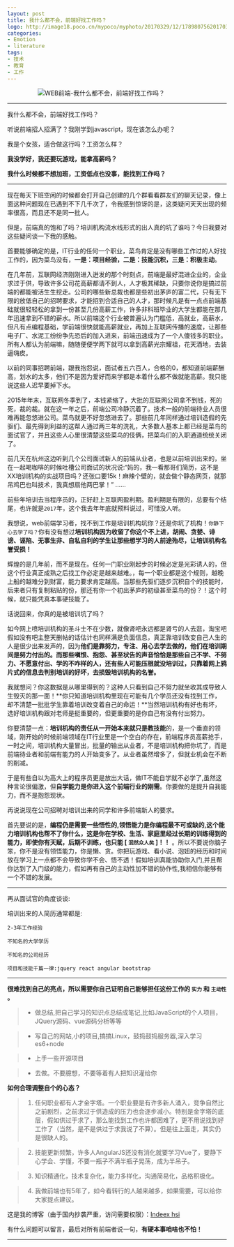 ```yaml
---
layout: post
title: 我什么都不会，前端好找工作吗？
logo: http://image18.poco.cn/mypoco/myphoto/20170329/12/17898075620170329120640032.png
categories:
- Emotion
- literature
tags:
- 技术
- 教育
- 工作
---
```




　　　　　![WEB前端-我什么都不会，前端好找工作吗？](http://image18.poco.cn/mypoco/myphoto/20170329/12/17898075620170329121503094.jpg)




--------------


我什么都不会，前端好找工作吗？



听说前端招人招满了？我刚学到javascript，现在该怎么办呢？



我是个女孩，适合做这行吗？工资怎么样？



**我没学好，我还要玩游戏，能拿高薪吗？**


**我什么时候都不想加班，工资低点也没事，能找到工作吗？**



-----------




现在每天下班空闲的时候都会打开自己创建的几个群看看群友们的聊天记录，像上面这种问题现在已遇到不下几千次了，令我感到惊讶的是，这类疑问天天出现的频率很高，而且还不是同一批人。



但是，前端真的饱和了吗？培训机构流水线形式的出人真的坑了谁吗？今日我要对这些疑问谈一下我的感触。



首要能够确定的是，IT行业的任何一个职业，菜鸟肯定是没有哪些工作过的人好找工作的，因为菜鸟没有，**一是：项目经验，二是：技能沉积，三是：积极主动**。



在几年前，互联网经济刚刚进入迸发的那个时刻点，前端是最好混进企业的，企业求过于供，导致许多公司花高薪都请不到人，人才极其稀缺，只要你说你是搞过前端的都能被活生生挖走。公司的哪些新总裁也都是些初出茅庐的富二代，只有无下限的放低自己的招聘要求，才能招到合适自己的人才，那时候凡是有一点点前端基础就很轻轻松的拿到一份甚至几份高薪工作，许多非科班毕业的大学生都能在那几年迅速拿到不错的薪水。所以前端这个行业被普遍认为门槛低，高就业，高薪水，但凡有点编程基础，学前端很快就能高薪就业，再加上互联网传播的速度，让那些电子厂、水泥工纷纷争先恐后的加入进来，前端迅速成为了一个人傻钱多的职业。所有人都认为前端嘛，随随便便学两下就可以拿到高薪光宗耀祖，花天酒地，去装逼嗨皮。




以前的同事招聘前端，跟我抱怨说，面试者五六百人，合格的0，都知道前端薪酬高，划水的太多，他们不是因为爱好而来学都是本着什么都不做就能高薪。我只能说这些人迟早要掉下水。



2015年年末，互联网冬季到了，本钱紧缩了，大批的互联网公司拿不到钱，死的死，裁的裁。就在这一年之后，前端公司冷静沉着了。技术一般的前端待业人员很难再能忽悠进公司。菜鸟就更不好忽悠进去了。那些前几年同样通过培训造假的先驱们、最先得到利益的这帮人通过两三年的洗礼，大多数人基本上都已经是菜鸟的面试官了，并且这些人心里很清楚这些菜鸟的伎俩，把菜鸟们的入职通道统统关闭了。




前几天在杭州这边听到几个公司面试新人的前端从业者，也是以前培训出来的，坐在一起喝咖啡的时候吐槽公司面试的状况说:“妈的，我一看那哥们简历，这不是XX培训机构的实战项目吗？还张口要15k！麻辣个壁的，就会做个静态网页，就那吊鸡巴也叫技术，我真想扇他两巴掌！” ......



前些年培训去当程序员的，正好赶上互联网盈利期。盈利期是有限的，总要有个结尾，也许就是``2017``年，这个我去年年底就预料说过，可惜没人听。



我想说，web前端学习者，找不到工作是培训机构坑你？还是你坑了机构！``你静下心去学了吗？``你有没有想过**培训机构因为收留了你这个不上进，胡闹、贪婪、诽谤、诬陷、无事生非、自私自利的学生让那些想学习的人前途殆尽，让培训机构名誉受损！**



辉煌的是几年前，而不是现在。任何一门职业刚起步的时候必定是光彩诱人的，但这个行业真正成熟之后找工作必定是越来越难。，每一个职业都是这个规则，越晚上船的越难分到财富，能力要求肯定越高。当那些先驱们逐步沉积自个的技能时，后来者只有复制粘贴的份，那还有你一个初出茅庐的初级甚至菜鸟的份？！这个时候，就只能凭真本事硬技能了。




话说回来，你真的是被培训坑了吗？



如今网上喷培训机构的圣斗士不在少数，就像肾吧永远都是肾亏的人去逛，淘宝吧假如没有吧主整天删帖的话估计也同样满是负面信息，真正靠培训改变自己人生的人是很少出来发声的，因为**他们是靠努力，专注、用心去学去做的，他们在培训期间是努力付出的。**而**那些嗔恨、抱怨、甚至状告的声音恰恰是那些自己不学、不努力、不愿意付出、学的不咋样的人，还有些人可能压根就没培训过，只靠着网上鸦片式的信息去判别培训的好坏，去损毁培训机构的名誉。**



我就想问？你这数据是从哪里得到的？这种人只看到自己不努力就坐收其成导致人生毁灭的那一面！**你只知道培训机构里现在可能有几个学员还没有找到工作，却不清楚一批批学生靠着培训改变着自己的命运！**当然培训机构有好也有坏，选好培训机构跟对老师是挺重要的，但更重要的是你自己有没有付出努力。




你要清楚一点：**培训机构的责任从一开始本来就只是教技能**的，是一个垂直的领域，刚开始的时候前端领域在IT行业里是一个空白的存在，前端程序员高薪抢手，一时之间，培训机构大量冒出，批量的输出从业者，不是培训机构把你坑了，而是前端待业者和前端有能力的人开始变多了。从业者虽然增多了，但就业机会在不断的削减。



于是有些自以为高大上的程序员更是放出大话，做IT不能自学就不必学了,虽然这种言论很偏激，但**自学能力是你进入这个前端行业的刚需**。你要做的是提升自我能力，而不是抱怨现状。



再说说现在公司招聘对培训出来的同学和许多前端新人的要求。





首先要说的是，**编程仍是需要一些悟性的,领悟能力是你编程最不可或缺的,这个能力培训机构也帮不了你什么，这是你在学校、生活、家庭里经过长期的训练得到的能力，即使你有天赋，后期不训练，也只能 [ `` 泯然众人矣 `` ]！！** 。所以不要说你脑子笨，你不是没有领悟能力，你是懒、贪。你把玩游戏、看小说、泡妞的经历和时间放在学习上一点都不会导致你学不会、悟不透！假如培训真能协助你入门,并且帮你达到了入门级的能力，假如再有自己的主动性加不错的协作性,我相信你能够有一个不错的发展。



---------------




再从面试官的角度谈谈:



培训出来的人简历通常都是:





``2-3年工作经验``




``不知名的大学学历``





``不知名的公司经历``





``项目和技能千篇一律:jquery react angular bootstrap``



---------------



**很难找到自己的亮点，所以需要你自己证明自己能够担任这份工作的 ``实力`` 和 ``主动性`` 。**




> * 做总结,把自己学习的知识点总结成笔记,比如JavaScript的个人项目，JQuery源码、vue源码分析等等






> * 写自己的网站,小的项目,搞搞Linux，鼓捣鼓捣服务器,深入学习es6+node






> * 上手一些开源项目




> * 去做。不要臆想，不要等着有人把知识灌给你



**如何合理调整自个的心态？**





> 1. 任何职业都有人才金字塔。一个职业要是有许多新人涌入，竞争自然比之前剧烈，之前求过于供造成的压力也会逐步减小。特别是金字塔的底层，假如供过于求了，那么能找到工作也许都困难了，更不用说找到好工作了（当然，是不是供过于求我说了不算）。但是往上面走，其实仍是很缺人的。







> 2. 技能更新频繁，许多人AngularJS还没有消化就要学习Vue了，要静下心学会、学懂，不要一瓶子不满半瓶子晃荡，成为半吊子。





> 3. 知识精通化，技术复杂化，能力多样化，沟通简易化，品格积极化。






> 4. 我做前端也有5年了，如今看转行的人越来越多，如果需要，可以给你大家提点建议。




这是我的博客（由于国内抄袭严重，访问需要权限）：<a href="http://www.indeex.cc">Indeex hsi</a>



有什么问题可以留言，最后对所有前端者说一句，**有硬本事咱啥也不怕！**








---------------










